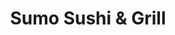 ---
layout: place
title: "Sumo Sushi & Grill"
permalink: /colorado/longmont/sumo-sushi-grill.html
stateAbbr: CO
stateName: Colorado
cityName: Longmont
seo:
  name: "Sumo Sushi & Grill"
  type: Restaurant
  links: null
description: "Looking for sushi in Longmont, Colorado? Check out Sumo Sushi & Grill for a delightful Japanese dining experience. Enjoy a variety of sushi and other dishes ..."
place_id: ChIJq2xScrz5a4cR9AVHU4dsp_c
photos:
  - name: >-
      places/ChIJq2xScrz5a4cR9AVHU4dsp_c/photos/AeeoHcLyCfVmkG_KC4pM4JnO1jtu3hpAX7HgeSVFkIQbxHxPtR9FW7GZ9GRxI1X78hR2-DfYuUcHlJ0u2LYaZlLeoemYPbxEpyL66O7H20R9VmiUsj5YXnJdhKypvbt_nbCL_DLOxbE6w8Hce20VH3N9oCx-eX6Mbp7u6BwJ-V4pcbWSKQAHqpe2yUDO4StLzrjNSVxVJZfn-DFDnn35psnuKFit1cz4NADu1QPe9EPTWry3G5gstjNAjH0nGL56Vz_Lha04nYfLZ8fISPltf5DYH5kQGJ-XQJCw838kvV1Bipuf9tIl45Nf1TmwLTeC60HTHFiQwCkejsrStVUWv6Ec7FLfC0uPqKTjWXklw2DWrjbOWnvUqXSNntdGyjb9W2kLbDJ_1wgvFyBW6LpGRdrOo7SLK3AGHWmk84a1h75AGJyP6fs
    widthPx: 4000
    heightPx: 3008
    authorAttributions:
      - displayName: Ja`Red Wheeler
        uri: https://maps.google.com/maps/contrib/116543062899783737211
        photoUri: >-
          https://lh3.googleusercontent.com/a-/ALV-UjUlN86flBtkOVMKeb_5WZVIkPZ1dboDlTNRosUJTkO25NaZqgBupA=s100-p-k-no-mo
    flagContentUri: >-
      https://www.google.com/local/imagery/report/?cb_client=maps_api_places.places_api&image_key=!1e10!2sCIHM0ogKEICAgIDhyveX_wE&hl=en-US
    googleMapsUri: >-
      https://www.google.com/maps/place//data=!3m4!1e2!3m2!1sCIHM0ogKEICAgIDhyveX_wE!2e10!4m2!3m1!1s0x876bf9bc72526cab:0xf7a76c87534705f4
  - name: >-
      places/ChIJq2xScrz5a4cR9AVHU4dsp_c/photos/AeeoHcI0ve3G-mkp4boPg9OJcTVfvd8OwJ0LSNT0c8n_5LQ8_MVIXkfcBHsC5CGirbtu7_G3XZuvDoc5jpmbN1ihL_Jwuo2UN2I4_Bit8oR8GMjCokHdjph3TWvu2pUCbEmC-0jNkEeMmt6kfF6A5B5tZK9T7jydfzxNNqZhyNhL68Kp9ZeYWkmBJW4mwnjnPtuiR6P3xupOf6sySXDKOekPb00W3Vbv5hiGJDm2jULbuth2HL0HAYuEVNJ1vUgqlX37f75tpdJ-lsNoCVQLn_lrifsOKk5EX2ZUR7IbV_MdgjdTPA
    widthPx: 800
    heightPx: 800
    authorAttributions:
      - displayName: Sumo Sushi & Grill
        uri: https://maps.google.com/maps/contrib/109904310229508797233
        photoUri: >-
          https://lh3.googleusercontent.com/a-/ALV-UjWw0Il1okFW9ghXX2NevZuIBsq8vZno_STbm_Du9p5GxRj8rmY=s100-p-k-no-mo
    flagContentUri: >-
      https://www.google.com/local/imagery/report/?cb_client=maps_api_places.places_api&image_key=!1e10!2sAF1QipO01HI2OOUl2v4mVtgSMRpC307XnQYQxorV7FOk&hl=en-US
    googleMapsUri: >-
      https://www.google.com/maps/place//data=!3m4!1e2!3m2!1sAF1QipO01HI2OOUl2v4mVtgSMRpC307XnQYQxorV7FOk!2e10!4m2!3m1!1s0x876bf9bc72526cab:0xf7a76c87534705f4
  - name: >-
      places/ChIJq2xScrz5a4cR9AVHU4dsp_c/photos/AeeoHcIVqBhUejhzNZV8TkqI2dRshVHm1r6jBq9AtvmOvbX04D0WfU-k0tM2aoqzmFbo1_IYY3c3LHM1bPahb8Ki-1IzvoiSfPWYMn5zxeUvWM3rlxMir1PKEl-ovE12VGQJLdElJAUB06ipDZi0rmEhDo_bhp0h9sEitDA90L4HLwtb4vcEjF_D-f5UGYNGATuZTRDYlQdbo4T5MSnnK9Fx560Vdf_AdYeNi1yXNxhwQG0q0Nuw8lhdsYwmfq3VAIvV2RU84miUa58GOjP-wz9d4doKhpvRxOm3v2oo_zr-Y-4j_sDrraGXUZuaFbqkslBiBpteCp6QPY_Pk2R3M5Lo1YyRHBNQ4pwI8i8BqcnPEOrgi87e8z83Ek9otBmkOivpO6al8eyIiSqMfpacLJcvwPx5jhj0Dz_v-4w6wEZLas8
    widthPx: 4032
    heightPx: 3024
    authorAttributions:
      - displayName: Kristie Moser
        uri: https://maps.google.com/maps/contrib/115912075615969955702
        photoUri: >-
          https://lh3.googleusercontent.com/a-/ALV-UjWjcb1SOwhXDHSzxOkyChGGlH2NBBGlHGLtPX9quXM2UiGIq1vY=s100-p-k-no-mo
    flagContentUri: >-
      https://www.google.com/local/imagery/report/?cb_client=maps_api_places.places_api&image_key=!1e10!2sCIHM0ogKEICAgICHyqTeGQ&hl=en-US
    googleMapsUri: >-
      https://www.google.com/maps/place//data=!3m4!1e2!3m2!1sCIHM0ogKEICAgICHyqTeGQ!2e10!4m2!3m1!1s0x876bf9bc72526cab:0xf7a76c87534705f4
  - name: >-
      places/ChIJq2xScrz5a4cR9AVHU4dsp_c/photos/AeeoHcITit3XgqE6cmTd8xONTZgy_JzV_eQnVfbqsrJGXxMycY3gdm9kLz6m1KHY46V-UjliCu7hR3XbrLwhumbEovlHgC04j6Iz0kEohoOQddajeXT_Z-5cTUjV5UIvUXPke_34u3T1kUVKG16smsq8Dw_mYBeDuchSbpi7qLX0YcQ_N066z1dNPZp9OuyfZJXQ-tXEz40VyY_bXDeyZWBWYGK8MMJYl8wduPCOe1RfNwxNpsQHjiz0Z06X9dsWWVhdIfP6Aov-wldyLeFlCn1s2RNYYzO8_SiFmk6qkEgQO-hP3_6gmIIaHPV4Csg5hkz-gwEymw2BS3gd6sxnpurqg9l1lF_qbbJvCwmc92wUAENZ0i4liu2Spl_xCvlchmkV5EDu0TS98WfL6PPo4EOdkt5R5PKeOZUn8LJxYYFPNG-GMw
    widthPx: 1536
    heightPx: 2048
    authorAttributions:
      - displayName: Richard Steedman
        uri: https://maps.google.com/maps/contrib/108140943531483351081
        photoUri: >-
          https://lh3.googleusercontent.com/a-/ALV-UjVKTkZD1fbR699ZiRXP4gSMEA5bGw-qy-ufpxtg5rdpoeCYC24=s100-p-k-no-mo
    flagContentUri: >-
      https://www.google.com/local/imagery/report/?cb_client=maps_api_places.places_api&image_key=!1e10!2sCIHM0ogKEICAgIDUt5qCcQ&hl=en-US
    googleMapsUri: >-
      https://www.google.com/maps/place//data=!3m4!1e2!3m2!1sCIHM0ogKEICAgIDUt5qCcQ!2e10!4m2!3m1!1s0x876bf9bc72526cab:0xf7a76c87534705f4
  - name: >-
      places/ChIJq2xScrz5a4cR9AVHU4dsp_c/photos/AeeoHcLTszAbddxax9ZmDq3shvvqmF9XeKCMMrowRG6zR2jcq6NRtXD7c6dJgn5MAZtwm_IiIjoorZ1is9aHm_ivUlYSWQEODr-j7EpsOSYnk1Eby7-tVvTCJ354Sl1TQ8gJ16OE1aKYm4w3lPkPf-TelrLn4mJ10f0ednB4NAKz_U_iPToLnago-rlNCnj7yQhuFRgaCpPfBDvR5sPYkeFmYwz4cOIiUdg4PIVBOxBvx2ID7Nw-hx3xNkmQTw0rDoxLexn0fpXjolT8vUPalq_JILfww5PghMd3q5eTG1yIuGXsdQnVruz3DeGLqpV8WJLQ6nELxnweKhqtQb6Zf-Iy-Ntal95HWv1Ts1SfrffBkJLCOwoV-BV6mx2mbLWdwNJxp3Sx-R5Jr6FVBClfez_pjZmu7JBe-I5OmV_CBOUMcjWKHjEB
    widthPx: 4000
    heightPx: 3000
    authorAttributions:
      - displayName: Jessica Frick
        uri: https://maps.google.com/maps/contrib/109689833734435182790
        photoUri: >-
          https://lh3.googleusercontent.com/a-/ALV-UjVZS28Ua4WzUgcRcOMIedxd107ukkiBb5W09QJ1fCoS_uMfUier=s100-p-k-no-mo
    flagContentUri: >-
      https://www.google.com/local/imagery/report/?cb_client=maps_api_places.places_api&image_key=!1e10!2sCIHM0ogKEICAgICL6sSN8QE&hl=en-US
    googleMapsUri: >-
      https://www.google.com/maps/place//data=!3m4!1e2!3m2!1sCIHM0ogKEICAgICL6sSN8QE!2e10!4m2!3m1!1s0x876bf9bc72526cab:0xf7a76c87534705f4
  - name: >-
      places/ChIJq2xScrz5a4cR9AVHU4dsp_c/photos/AeeoHcIDcbgKRJMZI1y6D1g2j5CV10rMyDleGSoYY38qWDvYbY2JJvnp8qg7WEGNElDWq_EkAtdZks9HN0Wdpj76fYVNah-nKCf905NarZc77aN8FJ7BnKD8VFUWjYEuUEcZwpsFRPLybS6Bj3d9f5c4W0-O3FLFnczw_8WnaQoaifyGpBOdlQk8aUr1l-oJBRdoU9qxk4vWlzlRSbRoVwc187yeDYdTu3KCdzr6w0yeEEexThWr6pAxqBV2xbtzHAxTKkS0SNaRILu1p81AbA2mnHesTQ23u7-C55r0cBA2TwNn1gqSHI9rRqJU07QP61VSrHwd9sHZo_AtMl27_5VWgjztyzryMO-wVA76Gb2_2e97efZzLJdoYfn8YAtsF31HJ_4mpReJYSaIudrBI8R6eqm0gzLXKi9iJA7_wqgm3hnKnRIv
    widthPx: 3000
    heightPx: 4000
    authorAttributions:
      - displayName: Travel Bause
        uri: https://maps.google.com/maps/contrib/118202066477082578600
        photoUri: >-
          https://lh3.googleusercontent.com/a/ACg8ocIq9qM0eqOovRjiKQeatpxkdWGeGXIH8Pup0p5EauBmbYiHsAU5=s100-p-k-no-mo
    flagContentUri: >-
      https://www.google.com/local/imagery/report/?cb_client=maps_api_places.places_api&image_key=!1e10!2sCIHM0ogKEICAgIDpgZaNxwE&hl=en-US
    googleMapsUri: >-
      https://www.google.com/maps/place//data=!3m4!1e2!3m2!1sCIHM0ogKEICAgIDpgZaNxwE!2e10!4m2!3m1!1s0x876bf9bc72526cab:0xf7a76c87534705f4
  - name: >-
      places/ChIJq2xScrz5a4cR9AVHU4dsp_c/photos/AeeoHcITzT2qmx2PZf4zw8MYWLC_jkGJ-47xSWtzixguKA7COGwSajhcV_DdSu6qYhLJ_yGBWALu7r2yEpJp9DQBqY0n-gU42BbwIu4LbQ1WKgh_EVd688Z60z8StQb85Fi4HNj0g93tgf7k6FiJF2jgGQEM8barFZHAa4g1R3-A8PXoRRTQqelOZf06HL0qpmyZ2Tq5RKs4lmEOjxuGlatHQZvhsaugi8OSPuoFdzQ7tCGjLIGqnF8CkO4P8LWtHGS5IsAbACTv1Rq7u8Fz6BsAqKJrpJKKI69JlsGS-XCrPy7SLCk_PGzUYfTLVLjhKfPYYDFMtf0fFmH3xTALlWgXJ2kG7jV3ilpPLBs03vesn7GQxfYLiuzISqbbKt5d4STVqdGco4Z9btcwSUr_vF-igmS8Dp1C2td3uTRwbG1tb1a4O1t9
    widthPx: 4800
    heightPx: 3600
    authorAttributions:
      - displayName: Cynthia R
        uri: https://maps.google.com/maps/contrib/114959691314135908366
        photoUri: >-
          https://lh3.googleusercontent.com/a-/ALV-UjU-Z74_Q-S1EaM5wznghTov6TvMpfR2SA7wmp5xkjgE0N8TqX4v=s100-p-k-no-mo
    flagContentUri: >-
      https://www.google.com/local/imagery/report/?cb_client=maps_api_places.places_api&image_key=!1e10!2sCIHM0ogKEICAgID_tcGczQE&hl=en-US
    googleMapsUri: >-
      https://www.google.com/maps/place//data=!3m4!1e2!3m2!1sCIHM0ogKEICAgID_tcGczQE!2e10!4m2!3m1!1s0x876bf9bc72526cab:0xf7a76c87534705f4
  - name: >-
      places/ChIJq2xScrz5a4cR9AVHU4dsp_c/photos/AeeoHcIiRdGE9Jnvt2LIPaahv0UZD6qTb5SkBcBXgq1dGIHHpGfDWxKt6GClyJ54IimSd4mOL-qvuU3Ueh6WhXOYOCot20P0Jaoxk0b1C4Z1e9hrUQ4_3cnagGdOXjVR1mtO3pADekFz2DPPoNVqHvpHitn2l95M-3EE2E_FUvrcWdEbtdbHJiqIOXFMgLskH_ysfrc5AZNUv2V8205v6abK_FBKb_4MnpADBxFFPRX481NE9ZEdDkc7rXHyH9VCVXgRmTdblFcGV00tci8INe01UDRDeo7JQv9peNpBuqgzpVmO0DIKRRQWW34Un0z6Tw4mc08s7jEV5HIYZRnRfE9KeiTj5gZwvQdYciCxU6J08gljZ5orD-8CLyAQvS99U9OEIhURwKYigQHSXFPMkv3-d6NaITYu8W54RPFG1Q6kH4Q
    widthPx: 4032
    heightPx: 3024
    authorAttributions:
      - displayName: Zachary Epps
        uri: https://maps.google.com/maps/contrib/106928054292096215155
        photoUri: >-
          https://lh3.googleusercontent.com/a-/ALV-UjVW38bJi4mT0Ok1oFYFQTaqwXziGqXbByG_FfFlJSjNAUSIA_mFKw=s100-p-k-no-mo
    flagContentUri: >-
      https://www.google.com/local/imagery/report/?cb_client=maps_api_places.places_api&image_key=!1e10!2sCIHM0ogKEICAgICRzorxDg&hl=en-US
    googleMapsUri: >-
      https://www.google.com/maps/place//data=!3m4!1e2!3m2!1sCIHM0ogKEICAgICRzorxDg!2e10!4m2!3m1!1s0x876bf9bc72526cab:0xf7a76c87534705f4
  - name: >-
      places/ChIJq2xScrz5a4cR9AVHU4dsp_c/photos/AeeoHcIr7ZcXmiNjg0si-eNAlQcQrNq0Pqs5diE2YBbi6EpE84sHHUSupaGAUWJ4OqiO5jwl1_LSoi0x48HrPKCU97S6pk5SdO8Qlu4RBOzvKJOwgbn2ltLZWz-JZ_yn2HtA3oCD-drwiCu1YvpbbDV9gRbr-IVyBdF9s0CMjUNuFObNQtLL2eO6NMDalOEu91lRsFd96BvUTvCXkxMIILZhz1XfIVYr1TXJvsIi3FceS1AC3n13oggK48ywXj9n4dDXZyos2VshWEj2NxnsMF7i0t2kMwv10oAwWDSjK0VHIfdkRcuCJJnd71qSgSFiT3YBDRfUkHAYqlquZddQ4ix3bv4GchjgMNbKAgUpJNErDf3Vn-JRQ5O0CntDlP13Tf_DjhsPhwjtkJg8rE-_cwmgawICvW-HxCFTlhz-EkSnJbJzgQ
    widthPx: 4000
    heightPx: 3000
    authorAttributions:
      - displayName: Tianna Crane
        uri: https://maps.google.com/maps/contrib/112582205697757137328
        photoUri: >-
          https://lh3.googleusercontent.com/a-/ALV-UjUmUfK6uEn57N-QwSO7ZIRQ61eAU9zPHLVjd_4-B_h1i9kLpcf1JQ=s100-p-k-no-mo
    flagContentUri: >-
      https://www.google.com/local/imagery/report/?cb_client=maps_api_places.places_api&image_key=!1e10!2sCIHM0ogKEICAgIDbjbzHKQ&hl=en-US
    googleMapsUri: >-
      https://www.google.com/maps/place//data=!3m4!1e2!3m2!1sCIHM0ogKEICAgIDbjbzHKQ!2e10!4m2!3m1!1s0x876bf9bc72526cab:0xf7a76c87534705f4
  - name: >-
      places/ChIJq2xScrz5a4cR9AVHU4dsp_c/photos/AeeoHcIVia5rolxdMK18r7DF-LAT52oqHCE7PAiwLKAjxyQXmTdulcLwgh4ecZfSgaoJ1F46nkXY5_k5ylME0tvj-UxzICi8ZXP6SX0ZCiAanFQ0QepEPRbfQmZfTLKsVCBe19MarhjJjrD1yEaECpW2QZc7xl-11UYiO9HwiGPcyh33WQ-cvn4G78s4lWDQVerGg_gp9BIWBoMHHauYSjN3nAspGLLj7gB1M9bx3uaGr-K_IqfsJ7WRFsv-VQbQJkYPSBPHQQHERs4hV0RSmJgoasE1TCj3RhRuz-80Vf01SVHv6J--hfEKGfV50s8UVJSUHo_cPklkAad82FACOr4Xoar4JVtz_jwNyVQpGbpzIfYBpdN_4HgFOdx3aaSlLj3mKJhvUPhavoD0J3-1JknhxvKY9c03hErQI42eBn69j1Igjglt
    widthPx: 4000
    heightPx: 3000
    authorAttributions:
      - displayName: Cliff Burt
        uri: https://maps.google.com/maps/contrib/100361404869223238142
        photoUri: >-
          https://lh3.googleusercontent.com/a-/ALV-UjXWYKhaGQ6FremoXcZ8606hD8_xdRn-zmOWkzLOblRwAAzosZus=s100-p-k-no-mo
    flagContentUri: >-
      https://www.google.com/local/imagery/report/?cb_client=maps_api_places.places_api&image_key=!1e10!2sCIHM0ogKEICAgID25Mvk-QE&hl=en-US
    googleMapsUri: >-
      https://www.google.com/maps/place//data=!3m4!1e2!3m2!1sCIHM0ogKEICAgID25Mvk-QE!2e10!4m2!3m1!1s0x876bf9bc72526cab:0xf7a76c87534705f4
address: '225 Ken Pratt Blvd #140, Longmont, CO 80501, USA'
street: '225 Ken Pratt Blvd #140'
city: Longmont
state: CO
zip: '80501'
country: USA
neighborhood: null
latitude: '40.152007'
longitude: '-105.096977'
accessibility_options:
  wheelchairAccessibleParking: true
  wheelchairAccessibleEntrance: true
  wheelchairAccessibleRestroom: true
  wheelchairAccessibleSeating: true
business_status: OPERATIONAL
name: Sumo Sushi & Grill
google_maps_links:
  directionsUri: >-
    https://www.google.com/maps/dir//''/data=!4m7!4m6!1m1!4e2!1m2!1m1!1s0x876bf9bc72526cab:0xf7a76c87534705f4!3e0
  placeUri: https://maps.google.com/?cid=17845351376952428020
  writeAReviewUri: >-
    https://www.google.com/maps/place//data=!4m3!3m2!1s0x876bf9bc72526cab:0xf7a76c87534705f4!12e1
  reviewsUri: >-
    https://www.google.com/maps/place//data=!4m4!3m3!1s0x876bf9bc72526cab:0xf7a76c87534705f4!9m1!1b1
  photosUri: >-
    https://www.google.com/maps/place//data=!4m3!3m2!1s0x876bf9bc72526cab:0xf7a76c87534705f4!10e5
primary_type: Sushi Restaurant
opening_hours:
  regular: null
  current: null
secondary_opening_hours:
  regular:
    weekdayDescriptions: null
    type: null
  current:
    weekdayDescriptions: null
    type: null
phone: null
price_level: null
price_range: null
rating: null
rating_count: 0
website: null
reviews: null
parking_options: null
payment_options: null
allow_dogs: null
curbside_pickup: null
delivery: null
dine_in: null
good_for_children: null
good_for_groups: null
good_for_sports: null
live_music: null
menu_for_children: null
outdoor_seating: null
reservable: null
restroom: null
serves_beer: null
serves_breakfast: null
serves_brunch: null
serves_cocktails: null
serves_coffee: null
serves_dinner: null
serves_dessert: null
serves_lunch: null
serves_vegetarian_food: null
serves_wine: null
takeout: null
summary: null

---